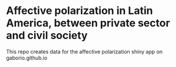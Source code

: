 # Affective polarization in Latin America, between private sector and civil society
This repo creates data for the affective polarization shiny app on gaborio.github.io
